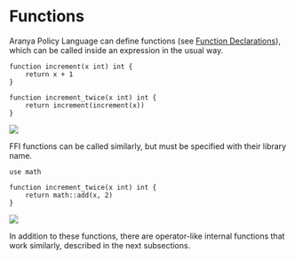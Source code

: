 # Functions

Aranya Policy Language can define functions (see [Function
Declarations](../top-level/functions.md)), which can be called inside an
expression in the usual way.

```policy
function increment(x int) int {
    return x + 1
}

function increment_twice(x int) int {
    return increment(increment(x))
}
```

<img src="function-call.svg">

FFI functions can be called similarly, but must be specified with their
library name.

```policy
use math

function increment_twice(x int) int {
    return math::add(x, 2)
}
```

<img src="ffi-function-call.svg">

In addition to these functions, there are operator-like internal functions
that work similarly, described in the next subsections.